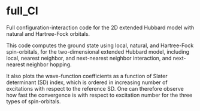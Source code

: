 # full_CI
Full configuration-interaction code for the 2D extended Hubbard model with natural and Hartree-Fock orbitals.

This code computes the ground state using local, natural, and Hartree-Fock spin-orbitals, for the two-dimensional extended Hubbard model, including local, nearest neighbor, and next-nearest neighbor interaction, and next-nearest neighbor hopping.

It also plots the wave-function coefficients as a function of Slater determinant (SD) index, which is ordered in increasing number of excitations with respect to the reference SD. One can therefore observe how fast the convergence is with respect to excitation number for the three types of spin-orbitals.

